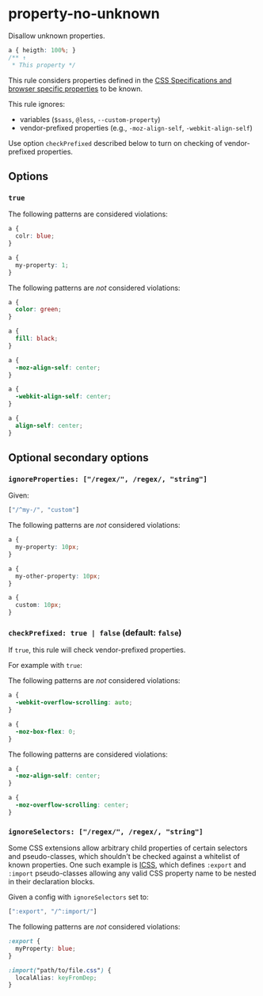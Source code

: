 # property-no-unknown

Disallow unknown properties.

```css
a { heigth: 100%; }
/** ↑
 * This property */
```

This rule considers properties defined in the [CSS Specifications and browser specific properties](https://github.com/betit/known-css-properties#source) to be known.

This rule ignores:

-   variables (`$sass`, `@less`, `--custom-property`)
-   vendor-prefixed properties (e.g., `-moz-align-self`, `-webkit-align-self`)

Use option `checkPrefixed` described below to turn on checking of vendor-prefixed properties.

## Options

### `true`

The following patterns are considered violations:

```css
a {
  colr: blue;
}
```

```css
a {
  my-property: 1;
}
```

The following patterns are *not* considered violations:

```css
a {
  color: green;
}
```

```css
a {
  fill: black;
}
```

```css
a {
  -moz-align-self: center;
}
```

```css
a {
  -webkit-align-self: center;
}
```

```css
a {
  align-self: center;
}
```

## Optional secondary options

### `ignoreProperties: ["/regex/", /regex/, "string"]`

Given:

```js
["/^my-/", "custom"]
```

The following patterns are *not* considered violations:

```css
a {
  my-property: 10px;
}
```

```css
a {
  my-other-property: 10px;
}
```

```css
a {
  custom: 10px;
}
```

### `checkPrefixed: true | false` (default: `false`)

If `true`, this rule will check vendor-prefixed properties.

For example with `true`:

The following patterns are *not* considered violations:

```css
a {
  -webkit-overflow-scrolling: auto;
}
```

```css
a {
  -moz-box-flex: 0;
}
```

The following patterns are considered violations:

```css
a {
  -moz-align-self: center;
}
```

```css
a {
  -moz-overflow-scrolling: center;
}
```

### `ignoreSelectors: ["/regex/", /regex/, "string"]`

Some CSS extensions allow arbitrary child properties of certain selectors and pseudo-classes, which shouldn't be checked against a whitelist of known properties. One such example is [ICSS](https://github.com/css-modules/icss), which defines `:export` and `:import` pseudo-classes allowing any valid CSS property name to be nested in their declaration blocks.

Given a config with `ignoreSelectors` set to:

```js
[":export", "/^:import/"]
```

The following patterns are *not* considered violations:

```css
:export {
  myProperty: blue;
}

:import("path/to/file.css") {
  localAlias: keyFromDep;
}
```
